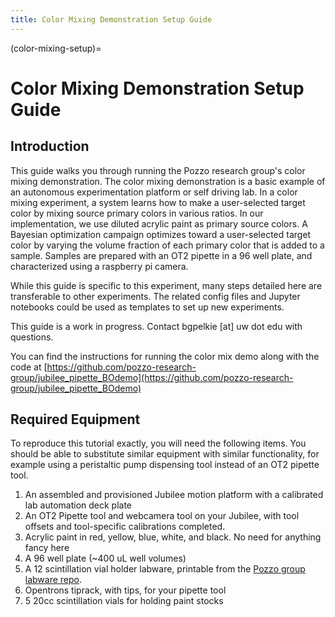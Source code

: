 ```yaml
---
title: Color Mixing Demonstration Setup Guide
---
```


(color-mixing-setup)=
# Color Mixing Demonstration Setup Guide

## Introduction

This guide walks you through running the Pozzo research group's color mixing demonstration. The color mixing demonstration is a basic example of an autonomous experimentation platform or self driving lab. In a color mixing experiment, a system learns how to make a user-selected target color by mixing source primary colors in various ratios. In our implementation, we use diluted acrylic paint as primary source colors. A Bayesian optimization campaign optimizes toward a user-selected target color by varying the volume fraction of each primary color that is added to a sample. Samples are prepared with an OT2 pipette in a 96 well plate, and characterized using a raspberry pi camera.

While this guide is specific to this experiment, many steps detailed here are transferable to other experiments. The related config files and Jupyter notebooks could be used as templates to set up new experiments.

This guide is a work in progress. Contact bgpelkie [at] uw dot edu with questions.

You can find the instructions for running the color mix demo along with the code at [https://github.com/pozzo-research-group/jubilee_pipette_BOdemo](https://github.com/pozzo-research-group/jubilee_pipette_BOdemo)

## Required Equipment

To reproduce this tutorial exactly, you will need the following items. You should be able to substitute similar equipment with similar functionality, for example using a peristaltic pump dispensing tool instead of an OT2 pipette tool. 

1. An assembled and provisioned Jubilee motion platform with a calibrated lab automation deck plate
2. An OT2 Pipette tool and webcamera tool on your Jubilee, with tool offsets and tool-specific calibrations completed.
3. Acrylic paint in red, yellow, blue, white, and black. No need for anything fancy here
4. A 96 well plate (~400 uL well volumes)
5. A 12 scintillation vial holder labware, printable from the [Pozzo group labware repo](https://github.com/pozzo-research-group/Automation-Hardware/tree/master/Vial%20Holders/20mlscintillation_12_wellplate_18000ul).
6. Opentrons tiprack, with tips, for your pipette tool
7. 5 20cc scintillation vials for holding paint stocks

